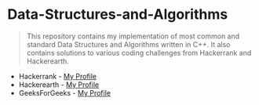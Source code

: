 # Data-Structures-and-Algorithms

>This repository contains my implementation of most common and standard Data Structures and Algorithms written in C++.
>It also contains solutions to various coding challenges from Hackerrank and Hackerearth.

+ Hackerrank    - [My Profile](https://www.hackerrank.com/barathgopi1699)
+ Hackerearth   - [My Profile](https://www.hackerearth.com/@barath67)
+ GeeksForGeeks - [My Profile](https://auth.geeksforgeeks.org/user/barathgopi1699/practice/)
